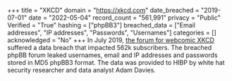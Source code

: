 +++
title = "XKCD"
domain = "https://xkcd.com"
date_breached = "2019-07-01"
date = "2022-05-04"
record_count = "561,991"
privacy = "Public"
Verified = "True"
hashing = ["phpBB3"]
breached_data = ["Email addresses", "IP addresses", "Passwords", "Usernames"]
categories = []
acknowledged = "No"
+++
In July 2019, <a href="https://forums.xkcd.com/" target="_blank" rel="noopener">the forum for webcomic XKCD</a> suffered a data breach that impacted 562k subscribers. The breached phpBB forum leaked usernames, email and IP addresses and passwords stored in MD5 phpBB3 format. The data was provided to HIBP by white hat security researcher and data analyst Adam Davies.
